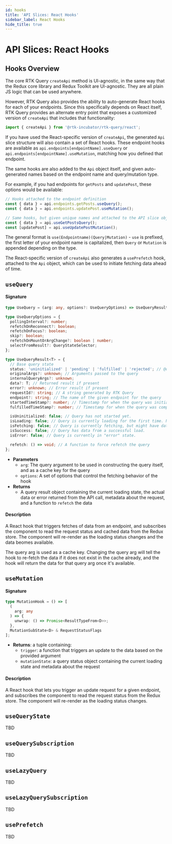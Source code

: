 ```yaml
---
id: hooks
title: 'API Slices: React Hooks'
sidebar_label: React Hooks
hide_title: true
---
```


# API Slices: React Hooks

## Hooks Overview

The core RTK Query `createApi` method is UI-agnostic, in the same way that the Redux core library and Redux Toolkit are UI-agnostic. They are all plain JS logic that can be used anywhere.

However, RTK Query also provides the ability to auto-generate React hooks for each of your endpoints. Since this specifically depends on React itself, RTK Query provides an alternate entry point that exposes a customized version of `createApi` that includes that functionality:

```js
import { createApi } from '@rtk-incubator/rtk-query/react';
```

If you have used the React-specific version of `createApi`, the generated `Api` slice structure will also contain a set of React hooks. These endpoint hooks are available as `api.endpoints[endpointName].useQuery` or `api.endpoints[endpointName].useMutation`, matching how you defined that endpoint.

The same hooks are also added to the `Api` object itself, and given auto-generated names based on the endpoint name and query/mutation type.

For example, if you had endpoints for `getPosts` and `updatePost`, these options would be available:

```ts title="Generated React Hook names"
// Hooks attached to the endpoint definition
const { data } = api.endpoints.getPosts.useQuery();
const { data } = api.endpoints.updatePost.useMutation();

// Same hooks, but given unique names and attached to the API slice object
const { data } = api.useGetPostsQuery();
const [updatePost] = api.useUpdatePostMutation();
```

The general format is `use(Endpointname)(Query|Mutation)` - `use` is prefixed, the first letter of your endpoint name is capitalized, then `Query` or `Mutation` is appended depending on the type.

The React-specific version of `createApi` also generates a `usePrefetch` hook, attached to the `Api` object, which can be used to initiate fetching data ahead of time.

## `useQuery`

#### Signature

```ts
type UseQuery = (arg: any, options?: UseQueryOptions) => UseQueryResult;

type UseQueryOptions = {
  pollingInterval?: number;
  refetchOnReconnect?: boolean;
  refetchOnFocus?: boolean;
  skip?: boolean;
  refetchOnMountOrArgChange?: boolean | number;
  selectFromResult?: QueryStateSelector;
};

type UseQueryResult<T> = {
  // Base query state
  status: 'uninitialized' | 'pending' | 'fulfilled' | 'rejected'; // @deprecated - A string describing the query state
  originalArgs?: unknown; // Arguments passed to the query
  internalQueryArgs?: unknown;
  data?: T; // Returned result if present
  error?: unknown; // Error result if present
  requestId?: string; // A string generated by RTK Query
  endpoint?: string; // The name of the given endpoint for the query
  startedTimeStamp?: number; // Timestamp for when the query was initiatied
  fulfilledTimeStamp?: number; // Timestamp for when the query was completed

  isUninitialized: false; // Query has not started yet.
  isLoading: false; // Query is currently loading for the first time. No data yet.
  isFetching: false; // Query is currently fetching, but might have data from an earlier request.
  isSuccess: false; // Query has data from a successful load.
  isError: false; // Query is currently in "error" state.

  refetch: () => void; // A function to force refetch the query
};
```

- **Parameters**
  - `arg`: The query argument to be used in constructing the query itself, and as a cache key for the query
  - `options`: A set of options that control the fetching behavior of the hook
- **Returns**
  - A query result object containing the current loading state, the actual data or error returned from the API call, metadata about the request, and a function to `refetch` the data

#### Description

A React hook that triggers fetches of data from an endpoint, and subscribes the component to read the request status and cached data from the Redux store. The component will re-render as the loading status changes and the data beomes available.

The query arg is used as a cache key. Changing the query arg will tell the hook to re-fetch the data if it does not exist in the cache already, and the hook will return the data for that query arg once it's available.

## `useMutation`

#### Signature

```ts
type MutationHook = () => [
  (
    arg: any
  ) => {
    unwrap: () => Promise<ResultTypeFrom<D>>;
  },
  MutationSubState<D> & RequestStatusFlags
];
```

- **Returns**: a tuple containing:
  - `trigger`: a function that triggers an update to the data based on the provided argument
  - `mutationState`: a query status object containing the current loading state and metadata about the request

#### Description

A React hook that lets you trigger an update request for a given endpoint, and subscribes the component to read the request status from the Redux store. The component will re-render as the loading status changes.

## `useQueryState`

TBD

## `useQuerySubscription`

TBD

## `useLazyQuery`

TBD

## `useLazyQuerySubscription`

TBD

## `usePrefetch`

TBD
